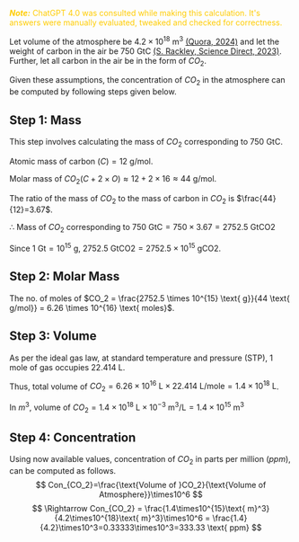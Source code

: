 <font color="#ffcc00"><b><i>Note:</i></b> ChatGPT 4.0 was consulted while making this calculation. It's answers were manually evaluated, tweaked and checked for correctness.</font>

Let volume of the atmosphere be $4.2\times10^{18} \text{ m}^3$ [(Quora, 2024)](https://www.quora.com/How-much-m3-is-the-volume-of-air-on-Earth-from-the-ground-to-the-atmosphere) and let the weight of carbon in the air be $750\text{ GtC}$ [(S. Rackley, Science Direct, 2023)](https://www.sciencedirect.com/topics/earth-and-planetary-sciences/global-carbon-cycle). Further, let all carbon in the air be in the form of $CO_2$. 

Given these assumptions, the concentration of $CO_2$ in the atmosphere can be computed by following steps given below.
## Step 1: Mass

This step involves calculating the mass of $CO_2$ corresponding to $750 \text{ GtC}$.

Atomic mass of carbon $(C) = 12\text{ g/mol}$.

Molar mass of $CO_2 (C + 2 \times O) \approx 12 + 2 \times 16 \approx 44 \text{ g/mol}$.

The ratio of the mass of $CO_2$ to the mass of carbon in $CO_2$ is $\frac{44}{12}=3.67$.

$\therefore$ Mass of $CO_2$ corresponding to $750 \text{ GtC} = 750 \times 3.67 = 2752.5 \text{ GtCO2}$

Since $1 \text{ Gt} = 10^{15} \text{ g}$, $2752.5 \text{ GtCO2} = 2752.5 \times 10^{15} \text{ gCO2}$.
## Step 2: Molar Mass

The no. of moles of $CO_2 = \frac{2752.5 \times 10^{15} \text{ g}}{44 \text{ g/mol}} = 6.26 \times 10^{16} \text{ moles}$. 
## Step 3: Volume

As per the ideal gas law, at standard temperature and pressure (STP), 1 mole of gas occupies $22.414 \text{ L}$.

Thus, total volume of $CO_2 = 6.26 \times 10^{16} \text{ L} \times 22.414 \text{ L/mole} = 1.4 \times 10^{18} \text{ L}$.

In $m^3$, volume of $CO_2 = 1.4 \times 10^{18} \text{ L} \times 10^{-3} \text{ m}^3\text{/L} = 1.4\times10^{15}\text{ m}^3$
## Step 4: Concentration

Using now available values, concentration of $CO_2$ in parts per million $(ppm)$, can be computed as follows. 
$$
Con_{CO_2}=\frac{\text{Volume of }CO_2}{\text{Volume of Atmosphere}}\times10^6
$$
$$
\Rightarrow Con_{CO_2} = \frac{1.4\times10^{15}\text{ m}^3}{4.2\times10^{18}\text{ m}^3}\times10^6 = \frac{1.4}{4.2}\times10^3=0.33333\times10^3=333.33 \text{ ppm}
$$
